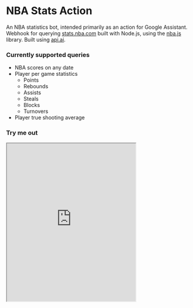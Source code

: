 # NBA Stats Action
An NBA statistics bot, intended primarily as an action for Google Assistant. 
Webhook for querying [stats.nba.com](http://www.stats.nba.com) built with Node.js, using the [nba.js](https://github.com/kshvmdn/nba.js) library. 
Built using [api.ai](http://www.api.ai). 
### Currently supported queries
* NBA scores on any date
* Player per game statistics
    * Points
    * Rebounds
    * Assists
    * Steals
    * Blocks
    * Turnovers
* Player true shooting average

### Try me out
<iframe width="350" height="430" src="https://console.api.ai/api-client/demo/embedded/98c063b7-4254-4339-84c2-6b9de31fb023"></iframe>
